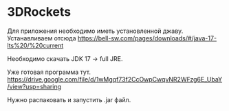 # 3DRockets

Для приложения необходимо иметь установленной джаву.
Устанавливаем отсюда
https://bell-sw.com/pages/downloads/#/java-17-lts%20/%20current

Необходимо скачать JDK 17 -> full JRE.

Уже готовая программа тут.
https://drive.google.com/file/d/1wMgqf73f2CcOwpCwqvNR2WFzg6E_UbaY/view?usp=sharing

Нужно распаковать и запустить .jar файл.